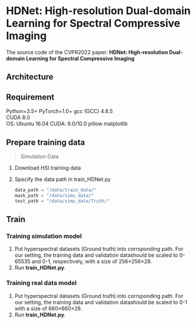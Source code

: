 # HDNet: High-resolution Dual-domain Learning  for Spectral Compressive Imaging
The source code of the CVPR2022 paper: **HDNet: High-resolution Dual-domain Learning  for Spectral Compressive Imaging**

## Architecture



## Requirement
Python=3.5+
PyTorch=1.0+
gcc (GCC) 4.8.5  
CUDA 8.0  
OS: Ubuntu 16.04
CUDA: 9.0/10.0
pillow 
matplotlib 


## Prepare training data 
> Simulation Data
1. Download HSI training data
2. Specify the data path in train_HDNet.py

    ```python
    data_path = "/data/train_data/"
    mask_path = "/data/simu_data/"
    test_path = "/data/simu_data/Truth/" 
    ```


## Train
### Training simulation model
1) Put hyperspectral datasets (Ground truth) into corrsponding path. For our setting, the training data and validation datashould be scaled to 0-65535 and 0-1, respectively, with a size of 256×256×28.  
2) Run **train_HDNet.py**.
### Training real data model  
1) Put hyperspectral datasets (Ground truth) into corrsponding path. For our setting, the training data and validation datashould be scaled to 0-1 with a size of 660×660×28.  
2) Run **train_HDNet.py**.

